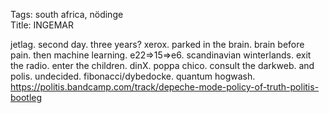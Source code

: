 Tags: south africa, nödinge  
Title: INGEMAR  
  
jetlag. second day. three years? xerox. parked in the brain. brain before pain. then machine learning. e22=>15=>e6\. scandinavian winterlands. exit the radio. enter the children. dinX. poppa chico. consult the darkweb. and polis. undecided. fibonacci/dybedocke. quantum hogwash.
<https://politis.bandcamp.com/track/depeche-mode-policy-of-truth-politis-bootleg>  
